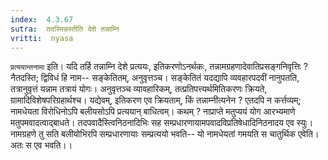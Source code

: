 ```yaml
---
index:  4.3.67
sutra:  तदस्मिन्नस्तीति देशे तन्नाम्नि
vritti:  nyasa
---
```


`प्रत्ययान्तनामा` इति। यदि तर्हि तन्नाम्नि देशे प्रत्ययः, इतिकरणोऽनर्थकः, तन्नामग्रहणादेवातिप्रसङ्गनिवृत्तिः ? नैतदस्ति; द्विविधं हि नाम-- सङ्केतितम्, अनुवृत्तञ्च। सङ्केतितं यदद्यापि व्यवहारपदवीं नानुपतति, तत्रानुवृत्तं यन्नाम तत्रायं योगः। अनुवृत्तञ्च व्यावहारिकम्, तत्प्रतिपत्त्यर्थमितिकरणः क्रियते, ग्रामादिविशेषपरिग्रहार्थश्च। यद्येवम्, इतिकरण एव क्रियताम्, किं तन्नाम्नीत्यनेन ? एतदपि न कर्त्तव्यम्; नामधेयता विरोधिनोऽपि बलीयसोऽपि प्रत्ययान् बाधित्वम्। कथम् ? नाप्राप्ते मतुप्ययं योग आरभ्यमाणे मतुपमवादत्वाद्बाधते। तदपवादैस्त्विनिठनादिभिः सह सम्प्रधारणायामपवादविप्रतिषेधादिनिठनादय एव स्युः। नामग्रहणे तु सति बलीयोभिरपि सम्प्रधारणायाः सम्प्रत्ययो भवति-- यो नामधेयतां गमयति स चातुर्थिक एवेति। अतः स एव भवति।।

